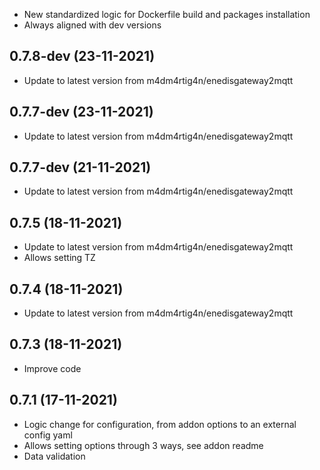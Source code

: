 - New standardized logic for Dockerfile build and packages installation
- Always aligned with dev versions

## 0.7.8-dev (23-11-2021)
- Update to latest version from m4dm4rtig4n/enedisgateway2mqtt

## 0.7.7-dev (23-11-2021)
- Update to latest version from m4dm4rtig4n/enedisgateway2mqtt

## 0.7.7-dev (21-11-2021)
- Update to latest version from m4dm4rtig4n/enedisgateway2mqtt

## 0.7.5 (18-11-2021)
- Update to latest version from m4dm4rtig4n/enedisgateway2mqtt
- Allows setting TZ

## 0.7.4 (18-11-2021)
- Update to latest version from m4dm4rtig4n/enedisgateway2mqtt
## 0.7.3 (18-11-2021)
- Improve code

## 0.7.1 (17-11-2021)
- Logic change for configuration, from addon options to an external config yaml
- Allows setting options through 3 ways, see addon readme
- Data validation
